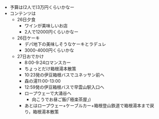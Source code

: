 - 予算は(2人で)3万円くらいかなー
- コンテンツは
	- 26日夕食
		- ワインが美味しいお店
		- 2人で12000円くらいかなー
	- 26日ケーキ
		- デパ地下の美味しそうなケーキとラデュレ
		- 3000-4000円くらいかな
	- 27日おでかけ
		- 8:00-9:24ロマンスカー
		- ちょっとだけ箱根湯本散策
		- 10:23発の伊豆箱根バスでユネッサン前へ
		- 森の湯11:00-13:00
		- 12:59発の伊豆箱根バスで早雲山駅入口へ
		- ロープウェーで大涌谷へ
			- 向こうでお昼ご飯(「極楽茶屋」)
		- あとはロープウェー+ケーブルカー+箱根登山鉄道で箱根湯本まで戻り，箱根湯本散策